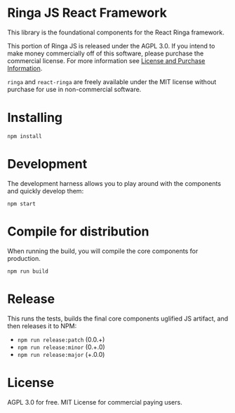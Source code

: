 # Ringa JS React Framework

This library is the foundational components for the React Ringa framework.

This portion of Ringa JS is released under the AGPL 3.0. If you intend to make money commercially off of this software, please purchase the commercial license. For more information see [License and Purchase Information](http://www.ringajs.com/purchase).

`ringa` and `react-ringa` are freely available under the MIT license without purchase for use in non-commercial software.

# Installing

`npm install`

# Development

The development harness allows you to play around with the components and quickly develop them:

`npm start`

# Compile for distribution

When running the build, you will compile the core components for production.

`npm run build`

# Release

This runs the tests, builds the final core components uglified JS artifact, and then releases it to NPM:

* `npm run release:patch` (0.0.+)
* `npm run release:minor` (0.+.0)
* `npm run release:major` (+.0.0)

License
=======

AGPL 3.0 for free. MIT License for commercial paying users.